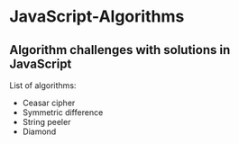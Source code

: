 # JavaScript-Algorithms

## Algorithm challenges with solutions in JavaScript

List of algorithms:

- Ceasar cipher
- Symmetric difference
- String peeler
- Diamond
